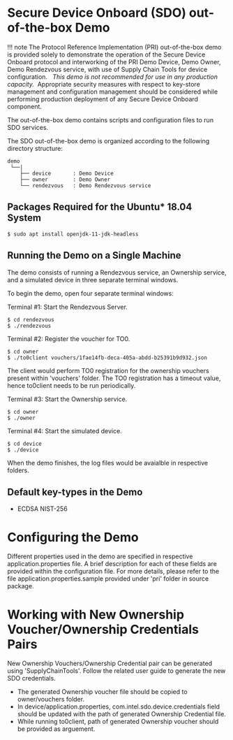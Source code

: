# Secure Device Onboard (SDO) out-of-the-box Demo

!!! note 
    The Protocol Reference Implementation (PRI) out-of-the-box demo is provided solely to demonstrate the operation of the Secure Device Onboard protocol and interworking of the PRI Demo Device, Demo Owner, Demo Rendezvous service, with use of Supply Chain Tools for device configuration.   _This demo is not recommended for use in any production capacity._  Appropriate security measures with respect to key-store management and configuration management should be considered while performing production deployment of any Secure Device Onboard component.

The out-of-the-box demo contains scripts and configuration files to run SDO services.

The SDO out-of-the-box demo is organized according to the following directory structure:

    demo
     └──|
        ├── device       : Demo Device
        ├── owner        : Demo Owner
        └── rendezvous   : Demo Rendezvous service

## Packages Required for the Ubuntu* 18.04 System

    $ sudo apt install openjdk-11-jdk-headless

## Running the Demo on a Single Machine

The demo consists of running a Rendezvous service, an Ownership service, and
a simulated device in three separate terminal windows.

To begin the demo, open four separate terminal windows:

Terminal #1: Start the Rendezvous Server.

    $ cd rendezvous
    $ ./rendezvous

Terminal #2: Register the voucher for TO0.

    $ cd owner
    $ ./to0client vouchers/1fae14fb-deca-405a-abdd-b25391b9d932.json

The client would perform TO0 registration for the ownership vouchers present
within 'vouchers' folder. The TO0 registration has a timeout value, hence
to0client needs to be run periodically.

Terminal #3: Start the Ownership service.

    $ cd owner
    $ ./owner

Terminal #4: Start the simulated device.

    $ cd device
    $ ./device

When the demo finishes, the log files would be avaialble in respective folders.

## Default key-types in the Demo

* ECDSA NIST-256

# Configuring the Demo

Different properties used in the demo are specified in respective
application.properties file. A brief description for each of these fields are
provided within the configuration file. For more details, please refer to the
file application.properties.sample provided under 'pri' folder in source
package.

# Working with New Ownership Voucher/Ownership Credentials Pairs

New Ownership Vouchers/Ownership Credential pair can be generated using
'SupplyChainTools'. Follow the related user guide to generate the new SDO
credentials.

* The generated Ownership voucher file should be copied to owner/vouchers
  folder.
* In device/application.properties, com.intel.sdo.device.credentials field
  should be updated with the path of generated Ownership Credential file.
* While running to0client, path of generated Ownership voucher should be
  provided as arguement.

